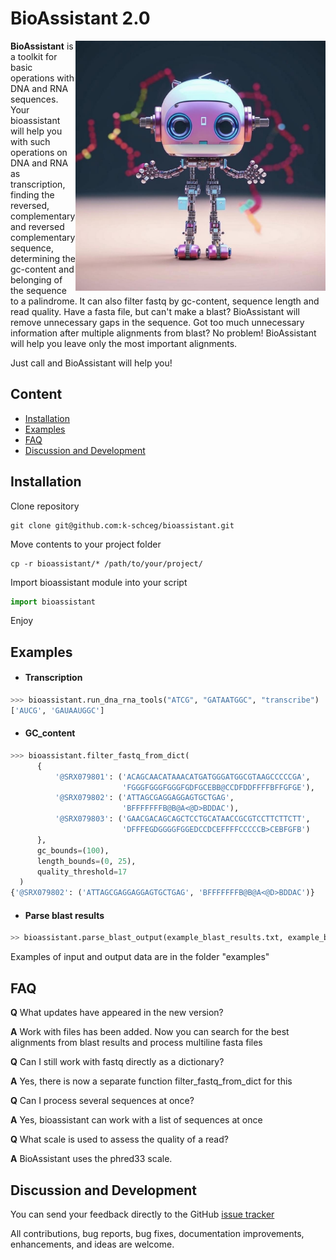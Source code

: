 # BioAssistant 2.0

<img align="right" src="bioassistant.jpg" alt="BioAssistant" width="400">

**BioAssistant** is a toolkit for basic operations with DNA and RNA sequences. Your bioassistant will help you with such operations on DNA and RNA as transcription, finding the reversed, complementary and reversed complementary sequence, determining the gc-content and belonging of the sequence to a palindrome. It can also filter fastq by gc-content, sequence length and read quality. 
Have a fasta file, but can't make a blast? BioAssistant will remove unnecessary gaps in the sequence. Got too much unnecessary information after multiple alignments from blast? No problem! BioAssistant will help you leave only the most important alignments.

Just call and BioAssistant will help you!
## Content

* [Installation](#installation)
* [Examples](#examples)
* [FAQ](#faq)
* [Discussion and Development](#discussion-and-development)

## Installation

Clone repository
~~~
git clone git@github.com:k-schceg/bioassistant.git
~~~
Move contents to your project folder
~~~
cp -r bioassistant/* /path/to/your/project/
~~~
Import bioassistant module into your script
```python
import bioassistant
```
Enjoy


## Examples

* #### Transcription
```python
>>> bioassistant.run_dna_rna_tools("ATCG", "GATAATGGC", "transcribe")
['AUCG', 'GAUAAUGGC']
```
* #### GC_content
```python
>>> bioassistant.filter_fastq_from_dict(
      {
          '@SRX079801': ('ACAGCAACATAAACATGATGGGATGGCGTAAGCCCCCGA', 
                         'FGGGFGGGFGGGFGDFGCEBB@CCDFDDFFFFBFFGFGE'),
          '@SRX079802': ('ATTAGCGAGGAGGAGTGCTGAG', 
                         'BFFFFFFFB@B@A<@D>BDDAC'),
          '@SRX079803': ('GAACGACAGCAGCTCCTGCATAACCGCGTCCTTCTTCTT', 
                         'DFFFEGDGGGGFGGEDCCDCEFFFFCCCCCB>CEBFGFB')
      }, 
      gc_bounds=(100),
      length_bounds=(0, 25),
      quality_threshold=17
  )
{'@SRX079802': ('ATTAGCGAGGAGGAGTGCTGAG', 'BFFFFFFFB@B@A<@D>BDDAC')}
```
* #### Parse blast results
```python
>> bioassistant.parse_blast_output(example_blast_results.txt, example_blast_results_out.txt)
```
Examples of input and output data are in the folder "examples"

## FAQ

**Q** What updates have appeared in the new version?

**A** Work with files has been added. Now you can search for the best alignments from blast results and process multiline fasta files

**Q** Can I still work with fastq directly as a dictionary?

**A** Yes, there is now a separate function filter_fastq_from_dict for this

**Q** Can I process several sequences at once?

**A** Yes, bioassistant can work with a list of sequences at once

**Q** What scale is used to assess the quality of a read?

**A** BioAssistant uses the phred33 scale.

## Discussion and Development

You can send your feedback directly to the GitHub [issue tracker](https://github.com/k-schceg/bioassistant/issues)

All contributions, bug reports, bug fixes, documentation improvements, enhancements, and ideas are welcome.
